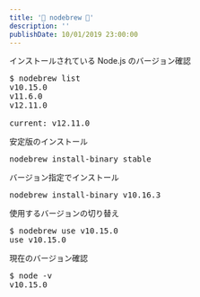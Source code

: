 ```yaml
---
title: '🍺 nodebrew 🍺'
description: ''
publishDate: 10/01/2019 23:00:00
---
```


<p>インストールされている Node.js のバージョン確認</p>

<pre class="code bash" data-lang="bash" data-unlink>$ nodebrew list
v10.15.0
v11.6.0
v12.11.0

current: v12.11.0</pre>

<p>安定版のインストール</p>

<pre class="code bash" data-lang="bash" data-unlink>nodebrew install-binary stable</pre>

<p>バージョン指定でインストール</p>

<pre class="code bash" data-lang="bash" data-unlink>nodebrew install-binary v10.16.3</pre>

<p>使用するバージョンの切り替え</p>

<pre class="code bash" data-lang="bash" data-unlink>$ nodebrew use v10.15.0
use v10.15.0</pre>

<p>現在のバージョン確認</p>

<pre class="code bash" data-lang="bash" data-unlink>$ node -v
v10.15.0</pre>
